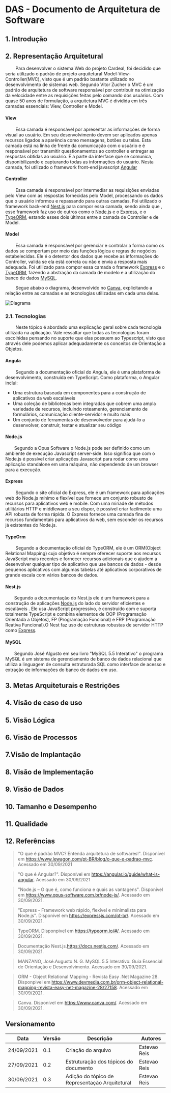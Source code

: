 # DAS - Documento de Arquitetura de Software
## 1. Introdução
 
## 2. Representação Arquitetural
&emsp;&emsp; Para desenvolver o sistema Web do projeto Cardeal, foi decidido que seria utilizado o padrão de projeto arquitetural Model-View-Controller(MVC), visto que é um padrão bastante utilizado no desenvolvimento de sistemas web. Segundo Vitor Zucher o MVC é um padrão de arquitetura de software responsável por contribuir na otimização da velocidade entre as requisições feitas pelo comando dos usuários. Com quase 50 anos de formulação, a arquitetura MVC é dividida em três camadas essenciais: View, Controller e Model.
 
#### View
&emsp;&emsp; Essa camada é responsável por apresentar as informações de forma visual ao usuário. Em seu desenvolvimento devem ser aplicados apenas recursos ligados a aparência como mensagens, botões ou telas. Esta camada está na linha de frente da comunicação com o usuário e é responsável por transmitir questionamentos ao controller e entregar as respostas obtidas ao usuário. É a parte da interface que se comunica, disponibilizando e capturando todas as informações do usuário.
Nesta camada, foi utilizado o framework front-end javascript [Angular](#angula)
 
#### Controller
&emsp;&emsp; Essa camada é responsável por intermediar as requisições enviadas pelo View com as respostas fornecidas pelo Model, processando os dados que o usuário informou e repassando para outras camadas. Foi utilizado o framework back-end [Nest.js](#nest) para compor essa camada, sendo ainda que , esse framework faz uso de outros como o [Node.js](#node) e o [Express](#exp), e o [TypeORM](#orm), estando esses dois últimos entre a camada de Controller e de Model.
 
#### Model
&emsp;&emsp; Essa camada é responsável por gerenciar e controlar a forma como os dados se comportam por meio das funções lógica e regras de negócios estabelecidas. Ele é o detentor dos dados que recebe as informações do Controller, valida se ela está correta ou não e envia a resposta mais adequada. Foi utilizado para compor essa camada o framework [Express](#exp) e o [TypeORM](#orm), fazendo a abstração da camada de modelo e a utilização do banco de dados [MySQL](#my).
 
&emsp;&emsp; Segue abaixo o diagrama, desenvolvido no [Canva](https://www.canva.com/), explicitando a relação entre as camadas e as tecnologias utilizadas em cada uma delas.
 
 
![Diagrama](./img/arquitetura.png)
 
### 2.1. Tecnologias
&emsp;&emsp; Neste tópico é abordado uma explicação geral sobre cada tecnologia utilizada na aplicação. Vale ressaltar que todas as tecnologias foram escolhidas pensando no suporte que elas possuem ao Typescript, visto que através dele podemos aplicar adequadamente os conceitos de Orientação a Objetos.
 
<a id="angula"></a>
 
#### Angula
&emsp;&emsp; Segundo a documentação oficial do Angula, ele é uma plataforma de desenvolvimento, construída em TypeScript. Como plataforma, o Angular inclui:
 
- Uma estrutura baseada em componentes para a construção de aplicativos da web escaláveis
- Uma coleção de bibliotecas bem integradas que cobrem uma ampla variedade de recursos, incluindo roteamento, gerenciamento de formulários, comunicação cliente-servidor e muito mais
- Um conjunto de ferramentas de desenvolvedor para ajudá-lo a desenvolver, construir, testar e atualizar seu código
 
<a id="node"></a>
 
#### Node.js
&emsp;&emsp;Segundo a Opus Software o Node.js pode ser definido como um ambiente de execução Javascript server-side. Isso significa que com o Node.js é possível criar aplicações Javascript para rodar como uma aplicação standalone em uma máquina, não dependendo de um browser para a execução.
 
<a id="exp"></a>
 
#### Express
&emsp;&emsp; Segundo o site oficial do Express, ele é um framework para aplicações web do Node.js mínimo e flexível que fornece um conjunto robusto de recursos para aplicativos web e mobile. Com uma miríade de métodos utilitários HTTP e middleware a seu dispor,  é possível criar facilmente uma API robusta de forma rápida. O Express fornece uma camada fina de recursos fundamentais para aplicativos da web, sem esconder os recursos já existentes do Node.js.
 
<a id="orm"></a>
 
#### TypeOrm
&emsp;&emsp; Segundo a documentação oficial do TypeORM, ele é um ORM(Object Relational Mapping) cujo objetivo é sempre oferecer suporte aos recursos JavaScript mais recentes e fornecer recursos adicionais que o ajudem a desenvolver qualquer tipo de aplicativo que use bancos de dados - desde pequenos aplicativos com algumas tabelas até aplicativos corporativos de grande escala com vários bancos de dados.
 
<a id="nest"></a>
 
#### Nest.js
 
&emsp;&emsp;Segundo a documentação do Nest.js ele é um framework para a construção de aplicações [Node.js](#node) do lado do servidor eficientes e escaláveis . Ele usa JavaScript progressivo, é construído com e suporta totalmente TypeScript e combina elementos de OOP (Programação Orientada a Objetos), FP (Programação Funcional) e FRP (Programação Reativa Funcional).O Nest faz uso de estruturas robustas de servidor HTTP como [Express](#exp).
 
<a id="my"></a>
 
#### MySQL
&emsp;&emsp;Segundo José Algusto em seu livro "MySQL 5.5 Interativo" o programa MySQL é um sistema de gerenciamento de banco de dados relacional que utiliza a linguagem de consulta estruturada SQL como interface de acesso e extração de informações do banco de dados em uso.
 
## 3. Metas Arquiteturais e Restrições
 
## 4. Visão de caso de uso
 
## 5. Visão Lógica
 
## 6. Visão de Processos
 
## 7.Visão de Implantação
 
## 8. Visão de Implementação
 
## 9. Visão de Dados
 
## 10. Tamanho e Desempenho
 
## 11. Qualidade
 
## 12. Referências
>"O que é padrão MVC? Entenda arquitetura de softwares!". Disponível em <https://www.lewagon.com/pt-BR/blog/o-que-e-padrao-mvc>. Acessado em 30/09/2021

> "O que é Angular?". Disponível em <https://angular.io/guide/what-is-angular>. Acessado em 30/09/2021

> "Node.js – O que é, como funciona e quais as vantagens". Disponível em <https://www.opus-software.com.br/node-js/>. Acessado em 30/09/2021.

> "Express - Framework web rápido, flexível e minimalista para Node.js". Disponível em <https://expressjs.com/pt-br/>. Acessado em 30/09/2021.

> TypeORM. Disponpivel em <https://typeorm.io/#/>. Acessado em 30/09/2021.

>Documentação Nest.js.<https://docs.nestjs.com/>. Acessado em 30/09/2021.

>MANZANO, José.Augusto.N. G. MySQL 5.5 Interativo: Guia Essencial de Orientação e Desenvolvimento. Acessado em 30/09/2021.

>ORM - Object Relational Mapping - Revista Easy .Net Magazine 28. Disponpivel em <https://www.devmedia.com.br/orm-object-relational-mapping-revista-easy-net-magazine-28/27158>. Acessado em 30/09/2021.

>Canva. Disponível em <https://www.canva.com/>. Acessado em 30/09/2021.
 
 
## Versionamento
| Data       | Versão | Descrição         | Autores       |
| ---------- | ------ | ----------------- | ------------- |
| 24/09/2021 | 0.1 | Criação do arquivo| Estevao Reis  |
| 27/09/2021 | 0.2 | Estruturação dos tópicos do documento| Estevao Reis |
| 30/09/2021 | 0.3 | Adição do tópico de Representação Arquitetural| Estevao Reis |